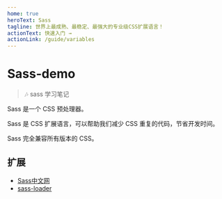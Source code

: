 ```yaml
---
home: true
heroText: Sass
tagline: 世界上最成熟、最稳定、最强大的专业级CSS扩展语言！
actionText: 快速入门 →
actionLink: /guide/variables
---
```

# Sass-demo

> :notes: sass 学习笔记

Sass 是一个 CSS 预处理器。

Sass 是 CSS 扩展语言，可以帮助我们减少 CSS 重复的代码，节省开发时间。

Sass 完全兼容所有版本的 CSS。

## 扩展

- [Sass中文网](https://www.sass.hk/)
- [sass-loader](https://webpack.js.org/loaders/sass-loader/#root)

